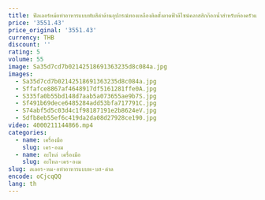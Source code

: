 ```yaml
---
title: ฟิลเลอร์หม้อทำอาหารแบบพับสีดำด้านอุปกรณ์ทองเหลืองติดตั้งดาดฟ้าดีไซน์คลาสสิกก๊อกน้ำสำหรับห้องครัวแบบพับ
price: '3551.43'
price_original: '3551.43'
currency: THB
discount: ''
rating: 5
volume: 55
image: Sa35d7cd7b02142518691363235d8c084a.jpg
images:
  - Sa35d7cd7b02142518691363235d8c084a.jpg
  - Sffafce8867af4648917df5161281ffe0A.jpg
  - S335fa0b55bd148d7aab5a073655ae9b7S.jpg
  - Sf491b69dece6485284add53bfa717791C.jpg
  - S74abf5d5c03d4c1f98187191e2b8624eV.jpg
  - Sdfb8eb55ef6c419da2da08d27928ce190.jpg
video: 4000211144866.mp4
categories:
  - name: เครื่องมือ
    slug: เคร-องม
  - name: อะไหล่ เครื่องมือ
    slug: อะไหล-เคร-องม
slug: ลเลอร-หม-อทำอาหารแบบพ-บส-ดำด
encode: oCjcqQQ
lang: th
---
```

  